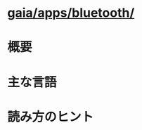# [gaia/apps/bluetooth/](http://mxr.mozilla.org/gaia/source/apps/bluetooth/)

# 概要

# 主な言語

# 読み方のヒント
